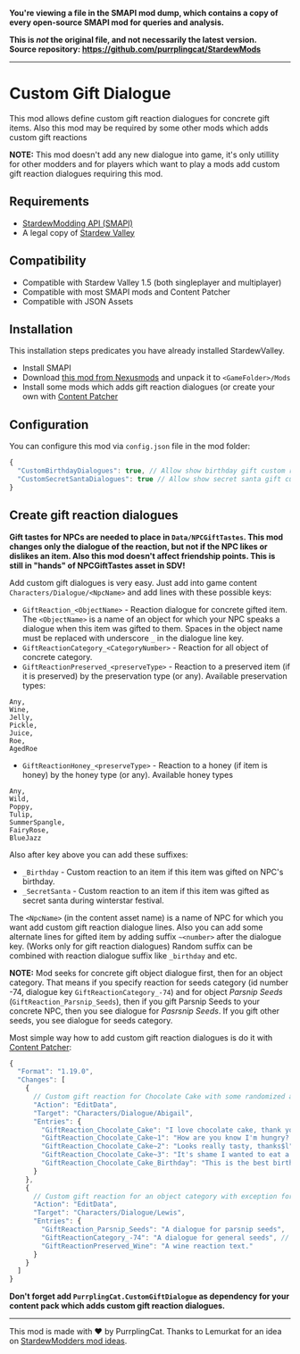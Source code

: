 **You're viewing a file in the SMAPI mod dump, which contains a copy of every open-source SMAPI mod
for queries and analysis.**

**This is _not_ the original file, and not necessarily the latest version.**  
**Source repository: https://github.com/purrplingcat/StardewMods**

----

# Custom Gift Dialogue

This mod allows define custom gift reaction dialogues for concrete gift items. Also this mod may be required by some other mods which adds custom gift reactions

**NOTE:** This mod doesn't add any new dialogue into game, it's only utillity for other modders and for players which want to play a mods add custom gift reaction dialogues requiring this mod.

## Requirements

- [StardewModding API (SMAPI)](https://smapi.io)
- A legal copy of [Stardew Valley](https://stardewvalley.net)

## Compatibility

- Compatible with Stardew Valley 1.5 (both singleplayer and multiplayer)
- Compatible with most SMAPI mods and Content Patcher
- Compatible with JSON Assets

## Installation

This installation steps predicates you have already installed StardewValley.

- Install SMAPI
- Download [this mod from Nexusmods](https://www.nexusmods.com/stardewvalley/mods/7304) and unpack it to `<GameFolder>/Mods`
- Install some mods which adds gift reaction dialogues (or create your own with [Content Patcher](https://www.nexusmods.com/stardewvalley/mods/1915)

## Configuration

You can configure this mod via `config.json` file in the mod folder:

```js
{
  "CustomBirthdayDialogues": true, // Allow show birthday gift custom reaction dialogues (if they are defined)
  "CustomSecretSantaDialogues": true // Allow show secret santa gift custom reaction dialogues (if they are defined)
}
```

## Create gift reaction dialogues

**Gift tastes for NPCs are needed to place in `Data/NPCGiftTastes`. This mod changes only the dialogue of the reaction, but not if the NPC likes or dislikes an item. Also this mod doesn't affect friendship points. This is still in "hands" of NPCGiftTastes asset in SDV!**

Add custom gift dialogues is very easy. Just add into game content `Characters/Dialogue/<NpcName>` and add lines with these possible keys:

- `GiftReaction_<ObjectName>` - Reaction dialogue for concrete gifted item. The `<ObjectName>` is a name of an object for which your NPC speaks a dialogue when this item was gifted to them. Spaces in the object name must be replaced with underscore `_` in the dialogue line key.
- `GiftReactionCategory_<CategoryNumber>` - Reaction for all object of concrete category.
- `GiftReactionPreserved_<preserveType>` - Reaction to a preserved item (if it is preserved) by the preservation type (or any). Available preservation types:
```
Any,
Wine,
Jelly,
Pickle,
Juice,
Roe,
AgedRoe
```
- `GiftReactionHoney_<preserveType>` - Reaction to a honey (if item is honey) by the honey type (or any). Available honey types
```
Any,
Wild,
Poppy,
Tulip,
SummerSpangle,
FairyRose,
BlueJazz
```

Also after key above you can add these suffixes:

- `_Birthday` - Custom reaction to an item if this item was gifted on NPC's birthday.
- `_SecretSanta` - Custom reaction to an item if this item was gifted as secret santa during winterstar festival.

The `<NpcName>` (in the content asset name) is a name of NPC for which you want add custom gift reaction dialogue lines.
Also you can add some alternate lines for gifted item by adding suffix `~<number>` after the dialogue key. (Works only for gift reaction dialogues)
Random suffix can be combined with reaction dialogue suffix like `_birthday` and etc.

**NOTE:** Mod seeks for concrete gift object dialogue first, then for an object category. That means if you specify reaction for seeds category (id number -74, dialogue key `GiftReactionCategory_-74`) and for object *Parsnip Seeds* (`GiftReaction_Parsnip_Seeds`), then if you gift Parsnip Seeds to your concrete NPC, then you see dialogue for *Pasrsnip Seeds*. If you gift other seeds, you see dialogue for seeds category.

Most simple way how to add custom gift reaction dialogues is do it with [Content Patcher](https://github.com/Pathoschild/StardewMods/blob/stable/ContentPatcher/docs/author-guide.md):

```js
{
  "Format": "1.19.0",
  "Changes": [
    {
      // Custom gift reaction for Chocolate Cake with some randomized alternatives gifted to Abigail
      "Action": "EditData",
      "Target": "Characters/Dialogue/Abigail",
      "Entries": {
        "GiftReaction_Chocolate_Cake": "I love chocolate cake, thank you so much, @!$h",
        "GiftReaction_Chocolate_Cake~1": "How are you know I'm hungry? This cake looks delicious, Thank you!$h",
        "GiftReaction_Chocolate_Cake~2": "Looks really tasty, thanks$l",
        "GiftReaction_Chocolate_Cake~3": "It's shame I wanted to eat a rock for today's lunch.#$b#Just kidding, it looks really delicious! Thank you, @.$h",
        "GiftReaction_Chocolate_Cake_Birthday": "This is the best birthday gift, really!$h",
      }
    },
    {
      // Custom gift reaction for an object category with exception for object Parsnip Seeds gifted to Lewis
      "Action": "EditData",
      "Target": "Characters/Dialogue/Lewis",
      "Entries": {
        "GiftReaction_Parsnip_Seeds": "A dialogue for parsnip seeds",
        "GiftReactionCategory_-74": "A dialogue for general seeds", // -74 is seeds category id
        "GiftReactionPreserved_Wine": "A wine reaction text."
      }
    }
  ]
}
```

**Don't forget add `PurrplingCat.CustomGiftDialogue` as dependency for your content pack which adds custom gift reaction dialogues.**

---

This mod is made with :heart: by PurrplingCat. Thanks to Lemurkat for an idea on [StardewModders mod ideas](https://github.com/StardewModders/mod-ideas/issues/611).
